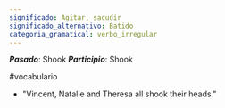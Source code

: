 ```yaml
---
significado: Agitar, sacudir
significado_alternativo: Batido
categoria_gramatical: verbo_irregular
---
```


***Pasado***: Shook
***Participio***: Shook
 
#vocabulario

- "Vincent, Natalie and Theresa all shook their heads."